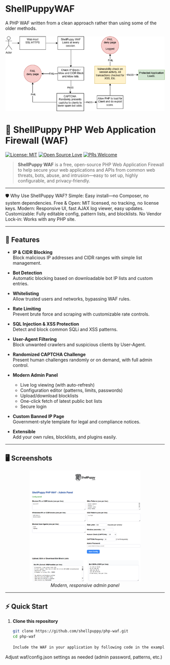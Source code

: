 # ShellPuppyWAF
A PHP WAF written from a clean approach rather than using some of the older methods.
<br><br><img src=WAFshellpuppy.png>

# 🐾 ShellPuppy PHP Web Application Firewall (WAF)

[![License: MIT](https://img.shields.io/badge/license-MIT-blue.svg)](LICENSE)
[![Open Source Love](https://badges.frapsoft.com/os/v1/open-source.svg?v=103)](#)
[![PRs Welcome](https://img.shields.io/badge/PRs-welcome-brightgreen.svg)](CONTRIBUTING.md)

> **ShellPuppy WAF** is a free, open-source PHP Web Application Firewall to help secure your web applications and APIs from common web threats, bots, abuse, and intrusion—easy to set up, highly configurable, and privacy-friendly.

---
🛡️ Why Use ShellPuppy WAF?
Simple: Easy install—no Composer, no system dependencies.
Free & Open: MIT licensed, no tracking, no license keys.
Modern: Responsive UI, fast AJAX log viewer, easy updates.
Customizable: Fully editable config, pattern lists, and blocklists.
No Vendor Lock-in: Works with any PHP site.

---

## 🚀 Features

- **IP & CIDR Blocking**  
  Block malicious IP addresses and CIDR ranges with simple list management.

- **Bot Detection**  
  Automatic blocking based on downloadable bot IP lists and custom entries.

- **Whitelisting**  
  Allow trusted users and networks, bypassing WAF rules.

- **Rate Limiting**  
  Prevent brute force and scraping with customizable rate controls.

- **SQL Injection & XSS Protection**  
  Detect and block common SQLi and XSS patterns.

- **User-Agent Filtering**  
  Block unwanted crawlers and suspicious clients by User-Agent.

- **Randomized CAPTCHA Challenge**  
  Present human challenges randomly or on demand, with full admin control.

- **Modern Admin Panel**  
  - Live log viewing (with auto-refresh)
  - Configuration editor (patterns, limits, passwords)
  - Upload/download blocklists
  - One-click fetch of latest public bot lists
  - Secure login

- **Custom Banned IP Page**  
  Government-style template for legal and compliance notices.

- **Extensible**  
  Add your own rules, blocklists, and plugins easily.

---

## 🖥️ Screenshots

<p align="center">
  <img src="admin.png" alt="Admin Panel" width="70%"/>
  <br>
  <em>Modern, responsive admin panel</em>
</p>

---

## ⚡ Quick Start

1. **Clone this repository**
   ```bash
   git clone https://github.com/shellpuppy/php-waf.git
   cd php-waf

   Include the WAF in your application by following code in the exampleapp.php.

Adjust waf/config.json settings as needed (admin password, patterns, etc.)

